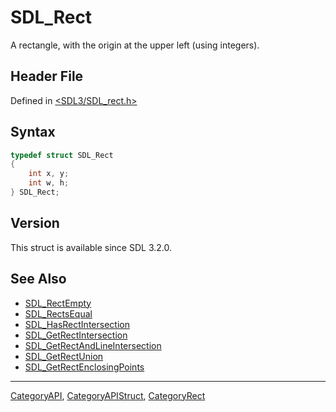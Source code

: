 # SDL_Rect

A rectangle, with the origin at the upper left (using integers).

## Header File

Defined in [<SDL3/SDL_rect.h>](https://github.com/libsdl-org/SDL/blob/main/include/SDL3/SDL_rect.h)

## Syntax

```c
typedef struct SDL_Rect
{
    int x, y;
    int w, h;
} SDL_Rect;
```

## Version

This struct is available since SDL 3.2.0.

## See Also

- [SDL_RectEmpty](SDL_RectEmpty)
- [SDL_RectsEqual](SDL_RectsEqual)
- [SDL_HasRectIntersection](SDL_HasRectIntersection)
- [SDL_GetRectIntersection](SDL_GetRectIntersection)
- [SDL_GetRectAndLineIntersection](SDL_GetRectAndLineIntersection)
- [SDL_GetRectUnion](SDL_GetRectUnion)
- [SDL_GetRectEnclosingPoints](SDL_GetRectEnclosingPoints)






----
[CategoryAPI](CategoryAPI), [CategoryAPIStruct](CategoryAPIStruct), [CategoryRect](CategoryRect)

